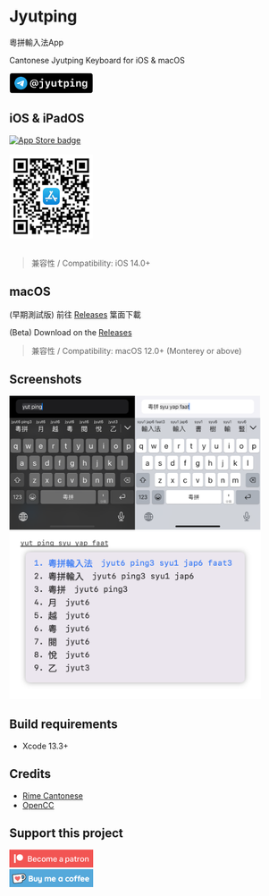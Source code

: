 Jyutping
======

粵拼輸入法App

Cantonese Jyutping Keyboard for iOS & macOS

<a href="https://t.me/jyutping">
        <img src="images/telegram.png" alt="Telegram" width="150"/>
</a>

## iOS & iPadOS

<a href="https://apps.apple.com/hk/app/id1509367629">
        <img src="images/app-store-badge.svg" alt="App Store badge" width="150"/>
</a>
<br>
<br>

<a href="https://apps.apple.com/hk/app/id1509367629">
        <img src="images/app-store-link-qrcode.png" alt="App Store QR Code" width="150"/>
</a>
<br>
<br>

> 兼容性 / Compatibility: iOS 14.0+

## macOS
(早期測試版) 前往 [Releases](https://github.com/yuetyam/jyutping/releases) 䈎面下載

(Beta) Download on the [Releases](https://github.com/yuetyam/jyutping/releases)

> 兼容性 / Compatibility: macOS 12.0+ (Monterey or above)

## Screenshots
<img src="images/screenshot.png" alt="screenshots" width="450"/>
<br>
<img src="images/screenshot-mac.png" alt="screenshots" width="450"/>


## Build requirements
- Xcode 13.3+

## Credits
- [Rime Cantonese](https://github.com/rime/rime-cantonese)
- [OpenCC](https://github.com/BYVoid/OpenCC)

## Support this project
<a href="https://patreon.com/ososoio">
        <img src="images/become-a-patron.png" alt="patreon" width="150"/>
</a>
<br>
<a href="https://ko-fi.com/ososoio">
        <img src="images/buy-me-a-coffee.png" alt="ko-fi, buy me a coffee" width="150"/>
</a>

